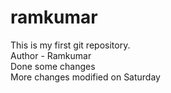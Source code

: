 # ramkumar
This is my first git repository.
<br>
Author - Ramkumar
<br>
Done some changes
<br>
More changes modified on Saturday
